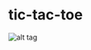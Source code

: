tic-tac-toe
===========

![alt tag](https://raw.githubusercontent.com/bradyholt/tic-tac-toe/master/screenshot.png)
